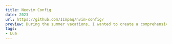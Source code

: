 ```yaml
---
title: Neovim Config 
date: 2023
url: https://github.com/IImpaq/nvim-config/
preview: During the summer vacations, I wanted to create a comprehensive NeoVim configuration, since I had been using IdeaVim within the Intellij-based IDEs for quite some time. Since the config is very portable, this can be easily reproduced to the repository.
tags:
- Lua
---
```

